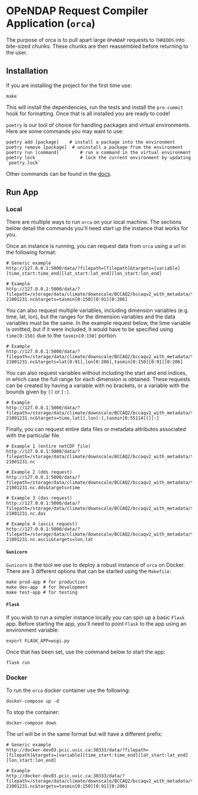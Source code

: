 # OPeNDAP Request Compiler Application (`orca`)

The purpose of orca is to pull apart large `OPeNDAP` requests to `THREDDS` into bite-sized chunks. These chunks are then reassembled before returning to the user.

## Installation
If you are installing the project for the first time use:
```
make
```
This will install the dependencies, run the tests and install the `pre-commit` hook for formatting. Once that is all installed you are ready to code!

`poetry` is our tool of choice for handling packages and virtual environments. Here are some commands you may want to use:
```
poetry add [package]    # install a package into the environment
poetry remove [package]  # uninstall a package from the environment
poetry run [command]        # run a command in the virtual environment
poetry lock                 # lock the current environment by updating `poetry.lock`
```
Other commands can be found in the [docs](https://pipenv.pypa.io/en/latest/).

## Run App
### Local
There are multiple ways to run `orca` on your local machine. The sections below detail the commands you'll need start up the instance that works for you.

Once an instance is running, you can request data from `orca` using a url in the following format:
```
# Generic example
http://127.0.0.1:5000/data/?filepath=[filepath]&targets=[variable][time_start:time_end][lat_start:lat_end][lon_start:lon_end]

# Example
http://127.0.0.1:5000/data/?filepath=/storage/data/climate/downscale/BCCAQ2/bccaqv2_with_metadata/tasmin_day_BCCAQv2+ANUSPLIN300_inmcm4_historical+rcp85_r1i1p1_19500101-21001231.nc&targets=tasmin[0:150][0:91][0:206]
```

You can also request multiple variables, including dimension variables (e.g. time, lat, lon), but the ranges for the dimension variables and the data variables must be the same. In the example request below, the time variable is omitted, but if it were included, it would have to be specified using `time[0:150]` due to the `tasmin[0:150]` portion.
```
# Example
http://127.0.0.1:5000/data/?filepath=/storage/data/climate/downscale/BCCAQ2/bccaqv2_with_metadata/tasmin_day_BCCAQv2+ANUSPLIN300_inmcm4_historical+rcp85_r1i1p1_19500101-21001231.nc&targets=lat[0:91],lon[0:206],tasmin[0:150][0:91][0:206]
```

You can also request variables without including the start and end indices, in which case the full range for each dimension is obtained. These requests can be created by having a variable with no brackets, or a variable with the bounds given by `[]` or `[:]`.
```
# Example
http://127.0.0.1:5000/data/?filepath=/storage/data/climate/downscale/BCCAQ2/bccaqv2_with_metadata/tasmin_day_BCCAQv2+ANUSPLIN300_inmcm4_historical+rcp85_r1i1p1_19500101-21001231.nc&targets=time,lat[],lon[:],tasmin[0:55114][][:]
```

Finally, you can request entire data files or metadata attributes associated with the particular file.
```
# Example 1 (entire netCDF file)
http://127.0.0.1:5000/data/?filepath=/storage/data/climate/downscale/BCCAQ2/bccaqv2_with_metadata/tasmin_day_BCCAQv2+ANUSPLIN300_inmcm4_historical+rcp85_r1i1p1_19500101-21001231.nc

# Example 2 (dds request)
http://127.0.0.1:5000/data/?filepath=/storage/data/climate/downscale/BCCAQ2/bccaqv2_with_metadata/tasmin_day_BCCAQv2+ANUSPLIN300_inmcm4_historical+rcp85_r1i1p1_19500101-21001231.nc.dds&targets=time

# Example 3 (das request)
http://127.0.0.1:5000/data/?filepath=/storage/data/climate/downscale/BCCAQ2/bccaqv2_with_metadata/tasmin_day_BCCAQv2+ANUSPLIN300_inmcm4_historical+rcp85_r1i1p1_19500101-21001231.nc.das

# Example 4 (ascii request)
http://127.0.0.1:5000/data/?filepath=/storage/data/climate/downscale/BCCAQ2/bccaqv2_with_metadata/tasmin_day_BCCAQv2+ANUSPLIN300_inmcm4_historical+rcp85_r1i1p1_19500101-21001231.nc.ascii&targets=lon,lat
```

#### `Gunicorn`
`Gunicorn` is the tool we use to deploy a robust instance of `orca` on Docker. There are 3 different options that can be started using the `Makefile`:
```
make prod-app # for production
make dev-app  # for development
make test-app # for testing
```

#### `Flask`
If you wish to run a simpler instance locally you can spin up a basic `Flask` app. Before starting the app, you'll need to point `Flask` to the app using an environment variable:
```
export FLASK_APP=wsgi.py
```

Once that has been set, use the command below to start the app:
```
flask run
```

### Docker
To run the `orca` docker container use the following:
```
docker-compose up -d
```
To stop the container:
```
docker-compose down
```

The url will be in the same format but will have a different prefix:
```
# Generic example
http://docker-dev03.pcic.uvic.ca:30333/data/?filepath=[filepath]&targets=[variable][time_start:time_end][lat_start:lat_end][lon_start:lon_end]

# Example
http://docker-dev03.pcic.uvic.ca:30333/data/?filepath=/storage/data/climate/downscale/BCCAQ2/bccaqv2_with_metadata/tasmin_day_BCCAQv2+ANUSPLIN300_inmcm4_historical+rcp85_r1i1p1_19500101-21001231.nc&targets=tasmin[0:150][0:91][0:206]
```

